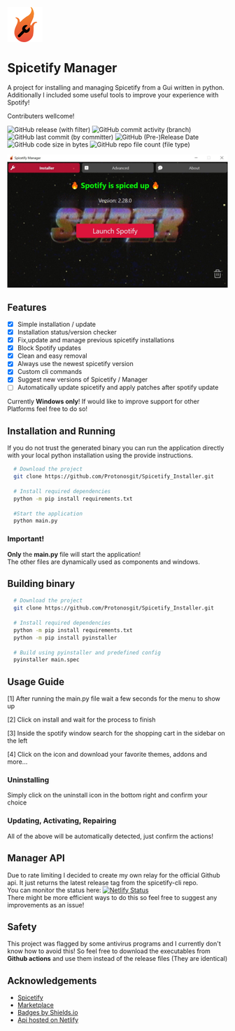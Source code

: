 <img src="./res/icon.png" alt="spicetify manager icon" width="80"/> <br>
# Spicetify Manager
A project for installing and managing Spicetify from a Gui written in python.
Additionally I included some useful tools to improve your experience with Spotify!

Contributers wellcome!

![GitHub release (with filter)](https://img.shields.io/github/v/release/Protonosgit/Spicetify_Installer)
![GitHub commit activity (branch)](https://img.shields.io/github/commit-activity/t/Protonosgit/Spicetify_Manager)
![GitHub last commit (by committer)](https://img.shields.io/github/last-commit/Protonosgit/Spicetify_Manager)
![GitHub (Pre-)Release Date](https://img.shields.io/github/release-date-pre/Protonosgit/Spicetify_Manager)
![GitHub code size in bytes](https://img.shields.io/github/languages/code-size/Protonosgit/Spicetify_Manager)
![GitHub repo file count (file type)](https://img.shields.io/github/directory-file-count/Protonosgit/Spicetify_Manager)

![Screenshot](/.ghres/screenshot.jpg)
## Features

- [x] Simple installation / update
- [X] Installation status/version checker
- [X] Fix,update and manage previous spicetify installations
- [X] Block Spotify updates
- [x] Clean and easy removal
- [X] Always use the newest spicetify version
- [x] Custom cli commands
- [x] Suggest new versions of Spicetify / Manager
- [ ] Automatically update spicetify and apply patches after spotify update

 Currently **Windows only**!
 If would like to improve support for other Platforms feel free to do so!

 ## Installation and Running
If you do not trust the generated binary you can run the application directly with your local python installation using the provide instructions.

```bash
  # Download the project
  git clone https://github.com/Protonosgit/Spicetify_Installer.git

  # Install required dependencies
  python -m pip install requirements.txt
  
  #Start the application
  python main.py
```

### Important!
**Only** the **main.py** file will start the application!  
The other files are dynamically used as components and windows.

## Building binary

```bash
  # Download the project
  git clone https://github.com/Protonosgit/Spicetify_Installer.git

  # Install required dependencies
  python -m pip install requirements.txt
  python -m pip install pyinstaller

  # Build using pyinstaller and predefined config
  pyinstaller main.spec
```

## Usage Guide

[1] After running the main.py file wait a few seconds for the menu to show up

[2] Click on install and wait for the process to finish

[3] Inside the spotify window search for the shopping cart in the sidebar on the left

[4] Click on the icon and download your favorite themes, addons and more...

### Uninstalling

Simply click on the uninstall icon in the bottom right and confirm your choice

### Updating, Activating, Repairing

All of the above will be automatically detected, just confirm the actions!

## Manager API

Due to rate limiting I decided to create my own relay for the official Github api.
It just returns the latest release tag from the spicetify-cli repo.   
You can monitor the status here: [![Netlify Status](https://api.netlify.com/api/v1/badges/a32b6502-e8ec-45a7-b3e3-4af087f5d38e/deploy-status)](https://app.netlify.com/sites/spicetifymanagerapi/deploys)   
There might be more efficient ways to do this so feel free to suggest any improvements as an issue!

## Safety 
This project was flagged by some antivirus programs and I currently don't know how to avoid this!
So feel free to download the executables from **Github actions** and use them instead of the release files (They are identical)


## Acknowledgements
- [Spicetify](https://spicetify.app/)
- [Marketplace](https://github.com/spicetify/spicetify-marketplace)
- [Badges by Shields.io](https://shields.io/)
- [Api hosted on Netlify](https://netlify.com)
